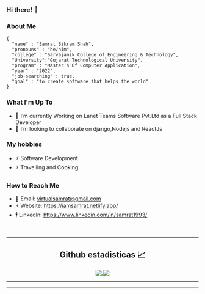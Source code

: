 
### Hi there! 👋

### About Me 
```
{
  "name" : "Samrat Bikram Shah",
  "pronouns" : "he/him",
  "college" : "Sarvajanik College of Engineering & Technology",
  "University":"Gujarat Technological University",
  "program" : "Master's Of Computer Application",
  "year" : "2022",
  "job-searching" : true,
  "goal" : "to create software that helps the world"
}
```

### What I'm Up To

- 🌱 I’m currently Working on Lanet Teams Software Pvt.Ltd as a Full Stack Developer
- 💞️ I’m looking to collaborate on django,Nodejs and ReactJs

### My hobbies
- ⚡ Software Development
- ⚡ Travelling and Cooking


### How to Reach Me
- 💬 Email: virtualsamrat@gmail.com
- ⚡ Website: https://iamsamrat.netlify.app/
- 🕴 LinkedIn: https://www.linkedin.com/in/samrat1993/


<br/>

---


  <h2 align="center"> Github estadisticas 📈 </h2>
  
  <div align="center"> 
     <a href="">
      <img align="center" src="https://github-readme-stats-sigma-five.vercel.app/api?username=samrat93&show_icons=true&include_all_commits=true&count_private=true&theme=react&line_height=40" />
    </a>
    <a href="">
      <img align="center" src="https://github-readme-stats-sigma-five.vercel.app/api/top-langs/?username=samrat93&theme=react&line_height=40&hide=css"/>
    </a>
</div
  
<br/>

---

---


[instagram]: https://www.instagram.com/samratbs/
[linkedin]: https://www.linkedin.com/in/samrat1993/


